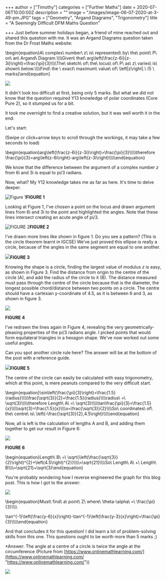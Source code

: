 +++
author = ["Timothy"]
categories = ["Further Maths"]
date = 2020-07-06T10:00:00Z
description = ""
image = "/images/image-06-07-2020-at-3-49-pm.JPG"
tags = ["Geometry", "Argand Diagrams", "Trigonometry"]
title = "A Seemingly Difficult DFM Maths Question"

+++
Just before summer holidays began, a friend of mine reached out and shared this question with me. It was an Argand Diagrams question taken from the Dr Frost Maths website:

\\begin{equation}A\\ complex\\ number\\ z\\ is\\ represented\\ by\\ the\\ point\\ P\\ on\\ an\\ Argand\\ Diagram.\\\\\\\\Given\\ that\\ arg\\left(\\frac{z-6i}{z-3i}\\right)=\\frac{\\pi}{3}\\\\\\\\The\\ sketch\\ of\\ the\\ locus\\ of\\ P\\ as\\ z\\ varies\\ is\\ shown\\ below.\\\\\\\\Find\\ the \\ exact\\ maximum\\ value\\ of\\ \\left|z\\right|.\\ (5 \\ marks)\\end{equation}

![](/images/image-06-07-2020-at-3-49-pm.JPG)

It didn't look too difficult at first, being only 5 marks. But what we did not know that the question required Y13 knowledge of polar coordinates (Core Pure 2), so it stumped us for a bit.

It took me overnight to find a creative solution, but it was well worth it in the end.

Let's start:

(Swipe or click+arrow keys to scroll through the workings, it may take a few seconds to load)

\\begin{equation}arg\\left(\\frac{z-6i}{z-3i}\\right)=\\frac{\\pi}{3}\\\\\\\\\\therefore \\frac{\\pi}{3}=arg\\left(z-6i\\right)-arg\\left(z-3i\\right)\\\\\\\\\\end{equation}

We know that the difference between the argument of a complex number _z_ from 6i and 3i is equal to pi/3 radians.

Now, what? My Y12 knowledge takes me as far as here. It's time to delve deeper.

![](/images/img_0447.jpg "Figure 1")**FIGURE 1**

Looking at Figure 1, I've chosen a point on the locus and drawn argument lines from 6i and 3i to the point and highlighted the angles. Note that these lines intersect creating an acute angle of pi/3.

![](/images/img_0448.jpg "FIGURE 2")**FIGURE 2**

I’ve drawn more lines like shown in figure 1. Do you see a pattern? (This is the circle theorem learnt in IGCSE) We’ve just proved this ellipse is really a circle, because of the angles in the same segment are equal to one another.

![](/images/img_0449.jpg)**FIGURE 3**

Knowing the shape is a circle, finding the largest value of modulus _z_ is easy, as shown in Figure 3. Find the distance from origin to the centre of the circle (A), and add the radius of the circle to it (B). The distance measured must pass through the centre of the circle because that is the diameter, the longest possible chord/distance between two points on a circle. The centre should have a cartesian y-coordinate of 4.5, as it is between 6 and 3, as shown in figure 3.

![](/images/img_0450.jpg)

**FIGURE 4**

I've redrawn the lines again in Figure 4, revealing the very geometrically-pleasing properties of the pi/3 radians angle. I picked points that would form equilateral triangles in a hexagon shape. We've now worked out some useful angles.

Can you spot another circle rule here? The answer will be at the bottom of the post with a reference guide.

![](/images/img_0451.jpg)**FIGURE 5**

The centre of the circle can easily be calculated with easy trigonometry, which at this point, is mere peanuts compared to the very difficult start.

\\begin{equation}\\sin\\left(\\frac{\\pi}{3}\\right)=\\frac{1.5}{radius}\\\\\\\\\\frac{\\sqrt{3}}{2}=\\frac{1.5}{radius}\\\\\\\\radius\\ =\\ \\sqrt{3}\\\\\\\\\\therefore Length\\ A\\ =\\ \\sqrt{3}\\\\\\\\\\tan\\frac{\\pi}{3}=\\frac{1.5}{x}\\\\\\\\\\sqrt{3}=\\frac{1.5}{x}\\\\\\\\x=\\frac{\\sqrt{3}}{2}\\\\\\\\So\\ coordinates\\ of\\ the\\ centre\\ is\\ \\left(-\\frac{\\sqrt{3}}{2},4.5\\right)\\\\\\\\\\end{equation}

Now, all is left is the calculation of lengths A and B, and adding them together to get our result in Figure 6:

![](/images/img_0452.jpg)

**FIGURE 6**

\\begin{equation}Length\\ B\\ =\\ \\sqrt{\\left(\\frac{\\sqrt{3}}{2}\\right)^{2}+\\left(4.5\\right)^{2}}\\\\\\\\=\\sqrt{21}\\\\\\\\So\\ Length\\ A\\ +\\ Length\\ B\\\\\\\\=\\sqrt{21}+\\sqrt{3}\\end{equation}

You're probably wondering how I reverse engineered the graph for this blog post. This is how I got to the answer:

![](/images/img_0456.jpg)

\\begin{equation}Must\\ find\\ a\\ point\\ Z\\ where\\ \\theta-\\alpha\\ =\\ \\frac{\\pi}{3}\\\\\\\\

\\tan^{-1}\\left(\\frac{y-6}{x}\\right)-\\tan^{-1}\\left(\\frac{y-3}{x}\\right)=\\frac{\\pi}{3}\\\\\\\\\\end{equation}

And that concludes it for this question! I did learn a lot of problem-solving skills from this one. This questions ought to be worth more than 5 marks ;)

\*Answer:  The angle at a centre of a circle is twice the angle at the circumference (Picture from [https://www.onlinemathlearning.com/](https://www.onlinemathlearning.com/ "https://www.onlinemathlearning.com/"))

![](https://www.onlinemathlearning.com/image-files/circle-theorem.png)